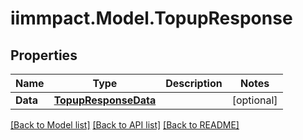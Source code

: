 # iimmpact.Model.TopupResponse
## Properties

Name | Type | Description | Notes
------------ | ------------- | ------------- | -------------
**Data** | [**TopupResponseData**](TopupResponseData.md) |  | [optional] 

[[Back to Model list]](../README.md#documentation-for-models) [[Back to API list]](../README.md#documentation-for-api-endpoints) [[Back to README]](../README.md)

